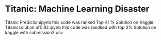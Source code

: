 # Titanic: Machine Learning Disaster
Titanic Predictionipynb this code was ranked Top 41 % Solution on Kaggle.
Titanicsolution of0.83.ipynb this code was randked with top 3% Solution on kaggle with submission2.csv
